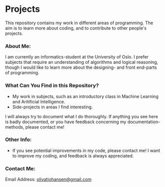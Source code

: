 # Projects
This repository contains my work in different areas of programming. The aim is to learn more about coding, and to contribute to other people's projects.

### About Me:
I am currently an informatics-student at the University of Oslo. I prefer subjects that require an understanding of algorithms and logical reasoning, though I would like to learn more about the designing- and front end-parts of programming.

### What Can You Find in this Repository?
- My work in subjects, such as an introductory class in Machine Learning and Aritificial Intelligence.
- Side-projects in areas I find interesting.

I will always try to document what I do thoroughly. If anything you see here is badly documented, or you have feedback concerning my documentation-methods, please contact me!

### Other Info:
- If you see potential improvements in my code, please contact me! I want to improve my coding, and feedback is always appreciated.



### Contact Me:
Email Address: olivatjohansen@gmail.com


